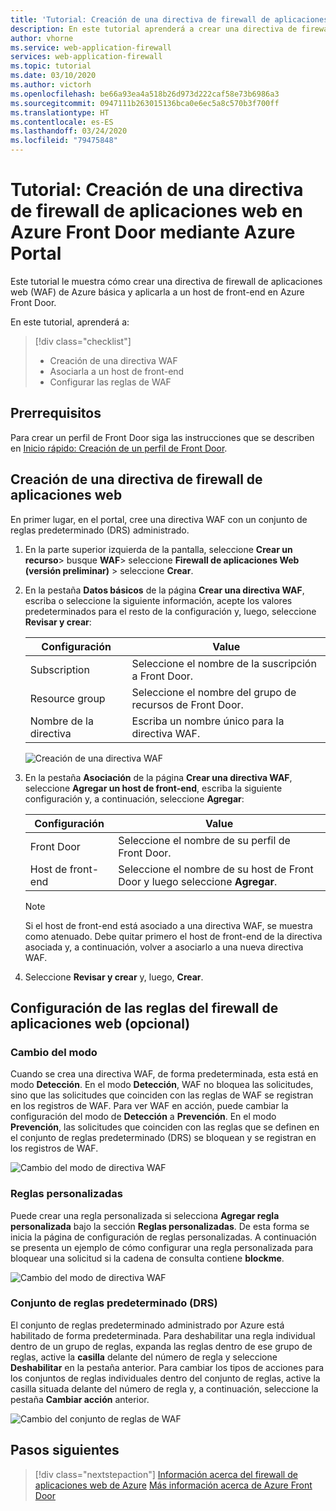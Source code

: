 ```yaml
---
title: 'Tutorial: Creación de una directiva de firewall de aplicaciones web para Azure Front Door: Azure Portal'
description: En este tutorial aprenderá a crear una directiva de firewall de aplicaciones web (WAF) mediante Azure Portal.
author: vhorne
ms.service: web-application-firewall
services: web-application-firewall
ms.topic: tutorial
ms.date: 03/10/2020
ms.author: victorh
ms.openlocfilehash: be66a93ea4a518b26d973d222caf58e73b6986a3
ms.sourcegitcommit: 0947111b263015136bca0e6ec5a8c570b3f700ff
ms.translationtype: HT
ms.contentlocale: es-ES
ms.lasthandoff: 03/24/2020
ms.locfileid: "79475848"
---
```

# <a name="tutorial-create-a-web-application-firewall-policy-on-azure-front-door-using-the-azure-portal"></a>Tutorial: Creación de una directiva de firewall de aplicaciones web en Azure Front Door mediante Azure Portal

Este tutorial le muestra cómo crear una directiva de firewall de aplicaciones web (WAF) de Azure básica y aplicarla a un host de front-end en Azure Front Door.

En este tutorial, aprenderá a:

> [!div class="checklist"]
> * Creación de una directiva WAF
> * Asociarla a un host de front-end
> * Configurar las reglas de WAF

## <a name="prerequisites"></a>Prerrequisitos

Para crear un perfil de Front Door siga las instrucciones que se describen en [Inicio rápido: Creación de un perfil de Front Door](../../frontdoor/quickstart-create-front-door.md). 

## <a name="create-a-web-application-firewall-policy"></a>Creación de una directiva de firewall de aplicaciones web

En primer lugar, en el portal, cree una directiva WAF con un conjunto de reglas predeterminado (DRS) administrado. 

1. En la parte superior izquierda de la pantalla, seleccione **Crear un recurso**> busque **WAF**> seleccione **Firewall de aplicaciones Web (versión preliminar)** > seleccione  **Crear**.
2. En la pestaña **Datos básicos** de la página **Crear una directiva WAF**, escriba o seleccione la siguiente información, acepte los valores predeterminados para el resto de la configuración y, luego, seleccione **Revisar y crear**:

    | Configuración                 | Value                                              |
    | ---                     | ---                                                |
    | Subscription            |Seleccione el nombre de la suscripción a Front Door.|
    | Resource group          |Seleccione el nombre del grupo de recursos de Front Door.|
    | Nombre de la directiva             |Escriba un nombre único para la directiva WAF.|

   ![Creación de una directiva WAF](../media/waf-front-door-create-portal/basic.png)

3. En la pestaña **Asociación** de la página **Crear una directiva WAF**, seleccione **Agregar un host de front-end**, escriba la siguiente configuración y, a continuación, seleccione **Agregar**:

    | Configuración                 | Value                                              |
    | ---                     | ---                                                |
    | Front Door              | Seleccione el nombre de su perfil de Front Door.|
    | Host de front-end           | Seleccione el nombre de su host de Front Door y luego seleccione **Agregar**.|
    
    > [!NOTE]
    > Si el host de front-end está asociado a una directiva WAF, se muestra como atenuado. Debe quitar primero el host de front-end de la directiva asociada y, a continuación, volver a asociarlo a una nueva directiva WAF.
1. Seleccione **Revisar y crear** y, luego, **Crear**.

## <a name="configure-web-application-firewall-rules-optional"></a>Configuración de las reglas del firewall de aplicaciones web (opcional)

### <a name="change-mode"></a>Cambio del modo

Cuando se crea una directiva WAF, de forma predeterminada, esta está en modo **Detección**. En el modo **Detección**, WAF no bloquea las solicitudes, sino que las solicitudes que coinciden con las reglas de WAF se registran en los registros de WAF.
Para ver WAF en acción, puede cambiar la configuración del modo de **Detección** a **Prevención**. En el modo **Prevención**, las solicitudes que coinciden con las reglas que se definen en el conjunto de reglas predeterminado (DRS) se bloquean y se registran en los registros de WAF.

 ![Cambio del modo de directiva WAF](../media/waf-front-door-create-portal/policy.png)

### <a name="custom-rules"></a>Reglas personalizadas

Puede crear una regla personalizada si selecciona **Agregar regla personalizada** bajo la sección **Reglas personalizadas**. De esta forma se inicia la página de configuración de reglas personalizadas. A continuación se presenta un ejemplo de cómo configurar una regla personalizada para bloquear una solicitud si la cadena de consulta contiene **blockme**.

![Cambio del modo de directiva WAF](../media/waf-front-door-create-portal/customquerystring2.png)

### <a name="default-rule-set-drs"></a>Conjunto de reglas predeterminado (DRS)

El conjunto de reglas predeterminado administrado por Azure está habilitado de forma predeterminada. Para deshabilitar una regla individual dentro de un grupo de reglas, expanda las reglas dentro de ese grupo de reglas, active la **casilla** delante del número de regla y seleccione **Deshabilitar** en la pestaña anterior. Para cambiar los tipos de acciones para los conjuntos de reglas individuales dentro del conjunto de reglas, active la casilla situada delante del número de regla y, a continuación, seleccione la pestaña **Cambiar acción** anterior.

 ![Cambio del conjunto de reglas de WAF](../media/waf-front-door-create-portal/managed2.png)

## <a name="next-steps"></a>Pasos siguientes

> [!div class="nextstepaction"]
> [Información acerca del firewall de aplicaciones web de Azure](../overview.md)
> [Más información acerca de Azure Front Door](../../frontdoor/front-door-overview.md)